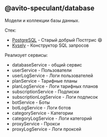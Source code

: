 @avito-speculant/database
-------------------------

Модели и коллекции базы данных.

Стек:

* [PostgreSQL](https://www.postgresql.org/) - Старый добрый Постгрис 😄
* [Kysely](https://kysely.dev/) - Конструктор SQL запросов

Реализует сервисы:

* databaseService - общий сервис
* userService - Пользователи
* userLogService - Логи пользователей
* planService - Тарифные планы
* planLogService - Логи тарифных планов
* subscriptionService - Подписки
* subscriptionLogService - Логи подписок
* botService - Боты
* botLogService - Логи ботов
* categoryService - Категории
* categoryLogService - Логи категорий
* proxyService - Прокси
* proxyLogService - Логи проксей

